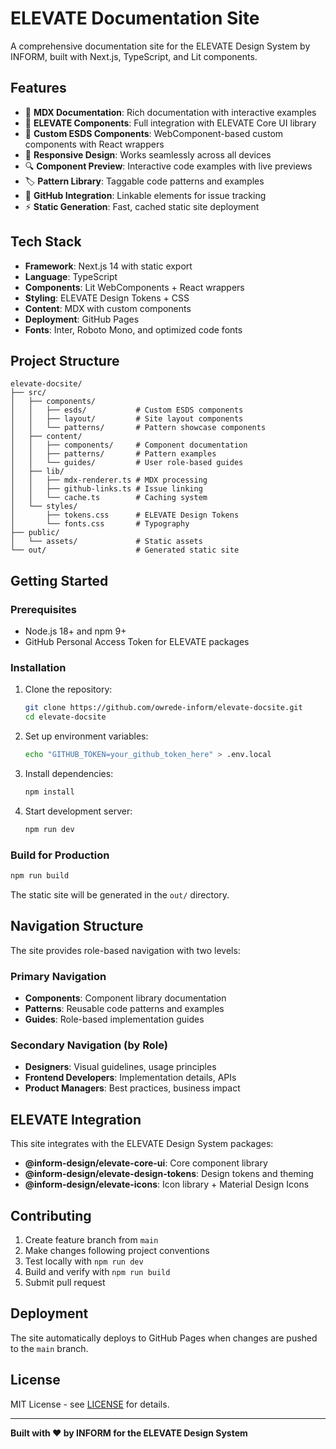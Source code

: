 # ELEVATE Documentation Site

A comprehensive documentation site for the ELEVATE Design System by INFORM, built with Next.js, TypeScript, and Lit components.

## Features

- 📖 **MDX Documentation**: Rich documentation with interactive examples
- 🎨 **ELEVATE Components**: Full integration with ELEVATE Core UI library
- 🔧 **Custom ESDS Components**: WebComponent-based custom components with React wrappers
- 📱 **Responsive Design**: Works seamlessly across all devices
- 🔍 **Component Preview**: Interactive code examples with live previews
- 🏷️ **Pattern Library**: Taggable code patterns and examples
- 🔗 **GitHub Integration**: Linkable elements for issue tracking
- ⚡ **Static Generation**: Fast, cached static site deployment

## Tech Stack

- **Framework**: Next.js 14 with static export
- **Language**: TypeScript
- **Components**: Lit WebComponents + React wrappers
- **Styling**: ELEVATE Design Tokens + CSS
- **Content**: MDX with custom components
- **Deployment**: GitHub Pages
- **Fonts**: Inter, Roboto Mono, and optimized code fonts

## Project Structure

```
elevate-docsite/
├── src/
│   ├── components/
│   │   ├── esds/           # Custom ESDS components
│   │   ├── layout/         # Site layout components
│   │   └── patterns/       # Pattern showcase components
│   ├── content/
│   │   ├── components/     # Component documentation
│   │   ├── patterns/       # Pattern examples
│   │   └── guides/         # User role-based guides
│   ├── lib/
│   │   ├── mdx-renderer.ts # MDX processing
│   │   ├── github-links.ts # Issue linking
│   │   └── cache.ts        # Caching system
│   └── styles/
│       ├── tokens.css      # ELEVATE Design Tokens
│       └── fonts.css       # Typography
├── public/
│   └── assets/             # Static assets
└── out/                    # Generated static site
```

## Getting Started

### Prerequisites

- Node.js 18+ and npm 9+
- GitHub Personal Access Token for ELEVATE packages

### Installation

1. Clone the repository:
   ```bash
   git clone https://github.com/owrede-inform/elevate-docsite.git
   cd elevate-docsite
   ```

2. Set up environment variables:
   ```bash
   echo "GITHUB_TOKEN=your_github_token_here" > .env.local
   ```

3. Install dependencies:
   ```bash
   npm install
   ```

4. Start development server:
   ```bash
   npm run dev
   ```

### Build for Production

```bash
npm run build
```

The static site will be generated in the `out/` directory.

## Navigation Structure

The site provides role-based navigation with two levels:

### Primary Navigation
- **Components**: Component library documentation
- **Patterns**: Reusable code patterns and examples
- **Guides**: Role-based implementation guides

### Secondary Navigation (by Role)
- **Designers**: Visual guidelines, usage principles
- **Frontend Developers**: Implementation details, APIs
- **Product Managers**: Best practices, business impact

## ELEVATE Integration

This site integrates with the ELEVATE Design System packages:

- **@inform-design/elevate-core-ui**: Core component library
- **@inform-design/elevate-design-tokens**: Design tokens and theming
- **@inform-design/elevate-icons**: Icon library + Material Design Icons

## Contributing

1. Create feature branch from `main`
2. Make changes following project conventions
3. Test locally with `npm run dev`
4. Build and verify with `npm run build`
5. Submit pull request

## Deployment

The site automatically deploys to GitHub Pages when changes are pushed to the `main` branch.

## License

MIT License - see [LICENSE](LICENSE) for details.

---

**Built with ❤️ by INFORM for the ELEVATE Design System**
